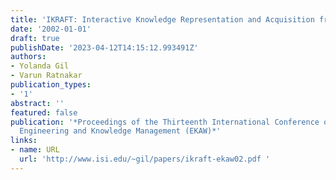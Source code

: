 ```yaml
---
title: 'IKRAFT: Interactive Knowledge Representation and Acquisition from Text'
date: '2002-01-01'
draft: true
publishDate: '2023-04-12T14:15:12.993491Z'
authors:
- Yolanda Gil
- Varun Ratnakar
publication_types:
- '1'
abstract: ''
featured: false
publication: '*Proceedings of the Thirteenth International Conference on Knowledge
  Engineering and Knowledge Management (EKAW)*'
links:
- name: URL
  url: 'http://www.isi.edu/~gil/papers/ikraft-ekaw02.pdf '
---
```


